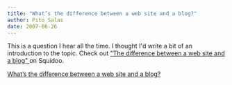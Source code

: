 ```yaml
---
title: "What’s the difference between a web site and a blog?"
author: Pito Salas
date: 2007-06-26
---
```




This is a question I hear all the time. I thought I'd write a bit of an
introduction to the topic. Check out ["The difference between a web site and a
blog" ](<http://www.squidoo.com/differenceblogandwebsite/>)on Squidoo.


[What’s the difference between a web site and a blog?](None)
